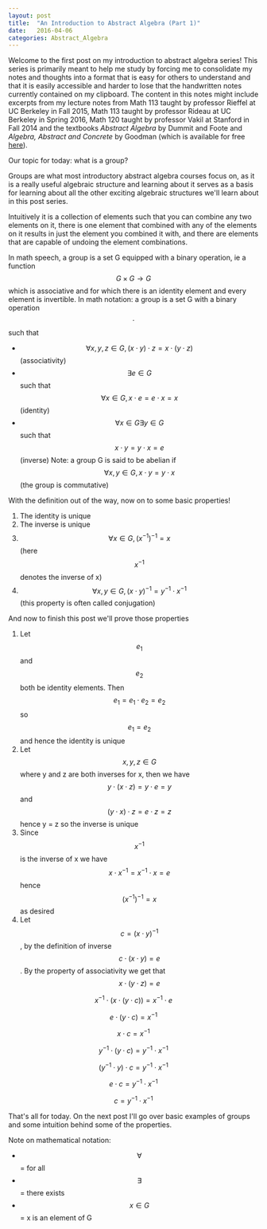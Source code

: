 ```yaml
---
layout: post
title:  "An Introduction to Abstract Algebra (Part 1)"
date:   2016-04-06 
categories: Abstract_Algebra
---
```

Welcome to the first post on my introduction to abstract algebra series! This series is primarily meant to help me study by forcing me to consolidate my notes and thoughts into a format that is easy for others to understand and that it is easily accessible and harder to lose that the handwritten notes currently contained on my clipboard. The content in this notes might include excerpts from my lecture notes from Math 113 taught by professor Rieffel at UC Berkeley in Fall 2015, Math 113 taught by professor Rideau at UC Berkeley in Spring 2016, Math 120 taught by professor Vakil at Stanford in Fall 2014 and the textbooks *Abstract Algebra* by Dummit and Foote and *Algebra, Abstract and Concrete* by Goodman (which is available for free [here](http://homepage.math.uiowa.edu/~goodman/algebrabook.dir/download.htm)). 

Our topic for today: what is a group? 

Groups are what most introductory abstract algebra courses focus on, as it is a really useful algebraic structure and learning about it serves as a basis for learning about all the other exciting algebraic structures we'll learn about in this post series. 

Intuitively it is a collection of elements such that you can combine any two elements on it, there is one element that combined with any of the elements on it results in just the element you combined it with, and there are elements that are capable of undoing the element combinations. 

In math speech, a group is a set G equipped with a binary operation, ie a function $$G \times G \rightarrow G$$ which is associative and for which there is an identity element and every element is invertible. In math notation: a group is a set G with a binary operation $$ \cdot $$ such that 

* $$ \forall x, y, z \in G, (x\cdot y)\cdot z = x\cdot (y \cdot z)$$ (associativity)
* $$ \exists e \in G$$ such that $$\forall x \in G, x \cdot e = e \cdot x = x$$ (identity)
* $$ \forall x \in G \exists y \in G$$ such that $$x \cdot y = y \cdot x = e$$ (inverse) 
Note: a group G is said to be abelian if $$\forall x, y \in G, x \cdot y = y \cdot x$$ (the group is commutative)

With the definition out of the way, now on to some basic properties! 

1. The identity is unique
2. The inverse is unique 
3. $$\forall x \in G, (x^{-1})^{-1} = x$$ (here $$x^{-1}$$ denotes the inverse of x)
4. $$\forall x, y \in G, (x \cdot y)^{-1} = y^{-1} \cdot x^{-1}$$ (this property is often called conjugation)

And now to finish this post we'll prove those properties

1. Let $$e_1$$ and $$e_2$$ both be identity elements. Then $$e_1 = e_1 \cdot e_2 = e_2$$ so $$e_1 = e_2$$ and hence the identity is unique
2. Let $$x, y, z \in G$$ where y and z are both inverses for x, then we have $$y \cdot (x \cdot z) = y \cdot e = y$$ and $$(y \cdot x) \cdot z = e \cdot z = z$$ hence y = z so the inverse is unique 
3. Since $$x^{-1}$$ is the inverse of x we have $$x \cdot x^{-1} = x^{-1} \cdot x = e$$ hence $$(x^{-1})^{-1} = x$$ as desired
4. Let $$c = (x \cdot y)^{-1}$$, by the definition of inverse $$c \cdot (x \cdot y) = e$$. By the property of associativity we get that $$x \cdot (y \cdot z) = e$$

$$x^{-1} \cdot (x \cdot (y \cdot c)) = x^{-1} \cdot e$$

$$e \cdot (y \cdot c) = x^{-1}$$

$$x \cdot c = x^{-1}$$

$$y^{-1} \cdot (y \cdot c) = y^{-1} \cdot x^{-1}$$

$$(y^{-1} \cdot y) \cdot c = y^{-1} \cdot x^{-1}$$

$$e \cdot c = y^{-1} \cdot x^{-1}$$

$$c = y^{-1} \cdot x^{-1}$$

That's all for today. On the next post I'll go over basic examples of groups and some intuition behind some of the properties. 

Note on mathematical notation:

* $$\forall$$ = for all
* $$\exists$$ = there exists 
* $$x \in G$$ = x is an element of G 






